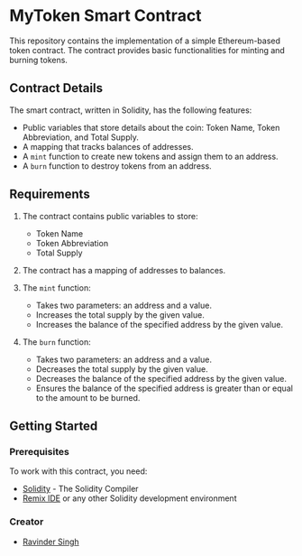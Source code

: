 # MyToken Smart Contract

This repository contains the implementation of a simple Ethereum-based token contract. The contract provides basic functionalities for minting and burning tokens.

## Contract Details

The smart contract, written in Solidity, has the following features:

- Public variables that store details about the coin: Token Name, Token Abbreviation, and Total Supply.
- A mapping that tracks balances of addresses.
- A `mint` function to create new tokens and assign them to an address.
- A `burn` function to destroy tokens from an address.

## Requirements

1. The contract contains public variables to store:
   - Token Name
   - Token Abbreviation
   - Total Supply

2. The contract has a mapping of addresses to balances.

3. The `mint` function:
   - Takes two parameters: an address and a value.
   - Increases the total supply by the given value.
   - Increases the balance of the specified address by the given value.

4. The `burn` function:
   - Takes two parameters: an address and a value.
   - Decreases the total supply by the given value.
   - Decreases the balance of the specified address by the given value.
   - Ensures the balance of the specified address is greater than or equal to the amount to be burned.

## Getting Started

### Prerequisites

To work with this contract, you need:

- [Solidity](https://docs.soliditylang.org/en/v0.8.18/installing-solidity.html) - The Solidity Compiler
- [Remix IDE](https://remix.ethereum.org/) or any other Solidity development environment

### Creator
- [Ravinder Singh](https://www.linkedin.com/in/ravinder-singh-7708761b7/)
